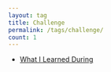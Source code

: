```yaml
---
layout: tag
title: Challenge
permalink: /tags/challenge/
count: 1
---
```


- [What I Learned During](https://spencerlepine.github.io/blog/what-i-learned-during-100-days-of-code)
